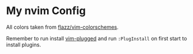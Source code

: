 # My nvim Config

All colors taken from
[flazz/vim-colorschemes](https://github.com/flazz/vim-colorschemes).

Remember to run install [vim-plugged](https://github.com/junegunn/vim-plug)
and run `:PlugInstall` on first start to install plugins.
